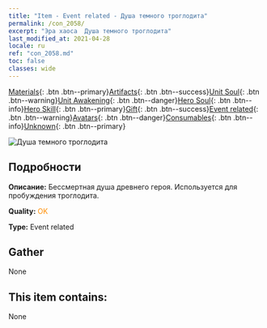 ```yaml
---
title: "Item - Event related - Душа темного троглодита"
permalink: /con_2058/
excerpt: "Эра хаоса  Душа темного троглодита"
last_modified_at: 2021-04-28
locale: ru
ref: "con_2058.md"
toc: false
classes: wide
---
```

 [Materials](/ItemsRU/){: .btn .btn--primary}[Artifacts](/ItemsRU/Artifacts/){: .btn .btn--success}[Unit Soul](/ItemsRU/UnitSoul/){: .btn .btn--warning}[Unit Awakening](/ItemsRU/UnitAwakening/){: .btn .btn--danger}[Hero Soul](/ItemsRU/HeroSoul/){: .btn .btn--info}[Hero Skill](/ItemsRU/HeroSkill/){: .btn .btn--primary}[Gift](/ItemsRU/Gift/){: .btn .btn--success}[Event related](/ItemsRU/Events/){: .btn .btn--warning}[Avatars](/ItemsRU/Avatars/){: .btn .btn--danger}[Consumables](/ItemsRU/Consumables/){: .btn .btn--info}[Unknown](/ItemsRU/Unknown/){: .btn .btn--primary}

 ![Душа темного троглодита](/images/t/juexing_701.jpg)

## Подробности
 **Описание:** Бессмертная душа древнего героя. Используется для пробуждения троглодита.

 **Quality:** <span style="color: #FF8C00">OK</span>

 **Type:** Event related

## Gather

  None

## This item contains:

  None

